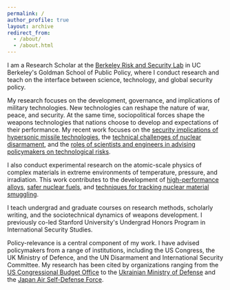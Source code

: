 ```yaml
---
permalink: /
author_profile: true
layout: archive
redirect_from: 
  - /about/
  - /about.html
---
```


I am a Research Scholar at the [Berkeley Risk and Security Lab](https://brsl.berkeley.edu/) in UC Berkeley's Goldman School of Public Policy, where I conduct research and teach on the interface between science, technology, and global security policy.

My research focuses on the development, governance, and implications of military technologies. New technologies can reshape the nature of war, peace, and security. At the same time, sociopolitical forces shape the weapons technologies that nations choose to develop and expectations of their performance. My recent work focuses on the [security implications of hypersonic missile technologies](https://camerontracy.github.io/files/Modeling_the_Performance_of_Hypersonic_Boost-Glide_Missiles.pdf), the [technical challenges of nuclear disarmament](https://camerontracy.github.io/files/Mining_for_the_Bomb_The_Vulnerability_of_Buried_Plutonium_to_Clandestine_Recovery.pdf), and the [roles of scientists and engineers in advising policymakers on technological risks](https://camerontracy.github.io/files/Weapons_Design_Engineering_Ethics_and_the_Duty_to_Inform_A_Case_Study_on_U.S._Hypersonic_Missile_Development.pdf).

I also conduct experimental research on the atomic-scale physics of complex materials in extreme environments of temperature, pressure, and irradiation. This work contributes to the development of [high-performance alloys](https://camerontracy.github.io/files/High_pressure_synthesis_of_a_hexagonal_close-packed_phase_of_the_high-entropy_alloy_CrMnFeCoNi.pdf), [safer nuclear fuels](https://camerontracy.github.io/files/Review_of_recent_experimental_results_on_the_behavior_of_actinide-bearing_oxides_and_related_materials_in_extreme_environments.pdf), and [techniques for tracking nuclear material smuggling](https://camerontracy.github.io/files/Measurement_of_UO2_surface_oxidation_using_grazing-incidence_x-ray_diffraction_Implications_for_nuclear_forensics.pdf).

I teach undergrad and graduate courses on research methods, scholarly writing, and the sociotechnical dynamics of weapons development. I previously co-led Stanford University's Undergrad Honors Program in International Security Studies.

Policy-relevance is a central component of my work. I have advised policymakers from a range of institutions, including the US Congress, the UK Ministry of Defence, and the UN Disarmament and International Security Committee. My research has been cited by organizations ranging from the [US Congressional Budget Office](https://www.cbo.gov/system/files/2023-01/58255-hypersonic.pdf) to the [Ukrainian Ministry of Defense](https://nti.ukrintei.ua/?page_id=5349&lang=en) and the [Japan Air Self-Defense Force](https://www.mod.go.jp/asdf/meguro/center/img/JASIreport20240606.pdf).
